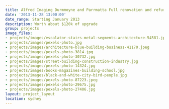 ```yaml
---
title: Alfred Imaging Durmmoyne and Parrmatta Full renovation and refurbishment
date: '2013-11-28 13:00:00'
date_range: Starting January 2013
description: Worth about $120k of upgrade
group: projects
image_files:
- projects/images/escalator-stairs-metal-segments-architecture-54581.jpeg
- projects/images/pexels-photo.jpg
- projects/images/architecture-blue-building-business-41170.jpeg
- projects/images/pexels-photo-3814.jpg
- projects/images/pexels-photo-30732.jpg
- projects/images/street-building-construction-industry.jpg
- projects/images/pexels-photo-14324.jpg
- projects/images/books-magazines-building-school.jpg
- projects/images/black-and-white-city-bird-people.jpg
- projects/images/pexels-photo-87223.jpeg
- projects/images/pexels-photo-29675.jpg
- projects/images/pexels-photo-27406.jpg
layout: project_layout
location: sydney
---
```

